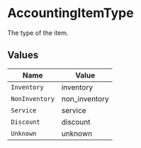 # AccountingItemType

The type of the item.


## Values

| Name           | Value          |
| -------------- | -------------- |
| `Inventory`    | inventory      |
| `NonInventory` | non_inventory  |
| `Service`      | service        |
| `Discount`     | discount       |
| `Unknown`      | unknown        |